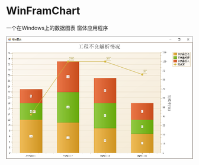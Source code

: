 # WinFramChart
一个在Windows上的数据图表 窗体应用程序

![image-20250115083723116](https://github.com/BigNangua/WinFramChart/blob/main/img/image-20250115083723116.png)
